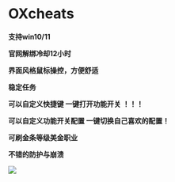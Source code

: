 # OXcheats

**支持win10/11**

**官网解绑冷却12小时**

**界面风格鼠标操控，方便舒适**

**稳定任务**

**可以自定义快捷键 一键打开功能开关 ！！！**

**可以自定义功能开关配置 一键切换自己喜欢的配置！**

**可刷金条等级美金职业**

**不错的防护与崩溃**

![](https://pic.xhcheats.cn/assets/2024/01/03/204851.png)
